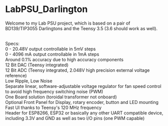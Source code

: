 # LabPSU_Darlington

Welcome to my Lab PSU project, which is based on a pair of BD139/TIP3055 Darlingtons and the Teensy 3.5 (3.6 should work as well).<br><br>

Specs:<br>
0 - 20.48V output controllable in 5mV steps<br>
0 - 4096 mA output controllable in 1mA steps<br>
Around 0.1% accuracy due to high accuracy components<br>
12 Bit DAC (Teensy integrated)<br>
12 Bit ADC (Teensy integrated, 2.048V high precision external voltage reference)<br>
Low Ripple, Low Noise<br>
Separate linear, software-adjustable voltage regulator for fan speed control to avoid high frequency switching noise (PWM)<br>
One Board solution (toroidal transformer not onboard)<br>
Optional Front Panel for Display, rotary encoder, button and LED mounting<br>
Fast UI thanks to Teensy's 120 MHz frequency<br>
Header for ESP8266, ESP32 or basically any other UART compatible device, including 3.3V and GND as well as two I/O pins (one PWM capable)
